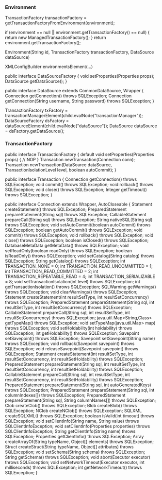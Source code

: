 
### Environment
TransactionFactory transactionFactory = getTransactionFactoryFromEnvironment(environment);

if (environment == null || environment.getTransactionFactory() == null) {
  return new ManagedTransactionFactory();
}
return environment.getTransactionFactory();


Environment(String id, TransactionFactory transactionFactory, DataSource dataSource)

XMLConfigBuilder environmentsElement(...)


public interface DataSourceFactory {
	void setProperties(Properties props);
	DataSource getDataSource();
}

public interface DataSource extends CommonDataSource, Wrapper {
  Connection getConnection() throws SQLException;
  Connection getConnection(String username, String password) throws SQLException;
}


TransactionFactory txFactory = transactionManagerElement(child.evalNode("transactionManager"));
DataSourceFactory dsFactory = dataSourceElement(child.evalNode("dataSource"));
DataSource dataSource = dsFactory.getDataSource();


### TransactionFactory

public interface TransactionFactory {
  default void setProperties(Properties props) {
    // NOP
  }
  Transaction newTransaction(Connection conn);
  Transaction newTransaction(DataSource dataSource, TransactionIsolationLevel level, boolean autoCommit);
}


public interface Transaction {
  Connection getConnection() throws SQLException;
  void commit() throws SQLException;
  void rollback() throws SQLException;
  void close() throws SQLException;
  Integer getTimeout() throws SQLException;
}


public interface Connection  extends Wrapper, AutoCloseable {
    Statement createStatement() throws SQLException;
    PreparedStatement prepareStatement(String sql) throws SQLException;
    CallableStatement prepareCall(String sql) throws SQLException;
    String nativeSQL(String sql) throws SQLException;
    void setAutoCommit(boolean autoCommit) throws SQLException;
    boolean getAutoCommit() throws SQLException;
    void commit() throws SQLException;
    void rollback() throws SQLException;
    void close() throws SQLException;
    boolean isClosed() throws SQLException;
    DatabaseMetaData getMetaData() throws SQLException;
    void setReadOnly(boolean readOnly) throws SQLException;
    boolean isReadOnly() throws SQLException;
    void setCatalog(String catalog) throws SQLException;
    String getCatalog() throws SQLException;
    int TRANSACTION_NONE             = 0;
    int TRANSACTION_READ_UNCOMMITTED = 1;
    int TRANSACTION_READ_COMMITTED   = 2;
	int TRANSACTION_REPEATABLE_READ  = 4;
	int TRANSACTION_SERIALIZABLE     = 8;
	void setTransactionIsolation(int level) throws SQLException;
	int getTransactionIsolation() throws SQLException;
	SQLWarning getWarnings() throws SQLException;
	void clearWarnings() throws SQLException;
	Statement createStatement(int resultSetType, int resultSetConcurrency) throws SQLException;
	PreparedStatement prepareStatement(String sql, int resultSetType, int resultSetConcurrency) throws SQLException;
   	CallableStatement prepareCall(String sql, int resultSetType, int resultSetConcurrency) throws SQLException;
	java.util.Map<String,Class<?>> getTypeMap() throws SQLException;
	void setTypeMap(java.util.Map<String,Class<?>> map) throws SQLException;
	void setHoldability(int holdability) throws SQLException;
	int getHoldability() throws SQLException;
	Savepoint setSavepoint() throws SQLException;
	Savepoint setSavepoint(String name) throws SQLException;
	void rollback(Savepoint savepoint) throws SQLException;
	void releaseSavepoint(Savepoint savepoint) throws SQLException;
	Statement createStatement(int resultSetType, int resultSetConcurrency, int resultSetHoldability) throws SQLException;
	PreparedStatement prepareStatement(String sql, int resultSetType, int resultSetConcurrency, int resultSetHoldability) throws SQLException;
	CallableStatement prepareCall(String sql, int resultSetType, int resultSetConcurrency, int resultSetHoldability) throws SQLException;
	PreparedStatement prepareStatement(String sql, int autoGeneratedKeys) throws SQLException;
	PreparedStatement prepareStatement(String sql, int columnIndexes[]) throws SQLException;
	PreparedStatement prepareStatement(String sql, String columnNames[]) throws SQLException;
	Clob createClob() throws SQLException;
	Blob createBlob() throws SQLException;
	NClob createNClob() throws SQLException;
	SQLXML createSQLXML() throws SQLException;
	boolean isValid(int timeout) throws SQLException;
	void setClientInfo(String name, String value) throws SQLClientInfoException;
	void setClientInfo(Properties properties) throws SQLClientInfoException;
	String getClientInfo(String name) throws SQLException;
	Properties getClientInfo() throws SQLException;
	Array createArrayOf(String typeName, Object[] elements) throws SQLException;
	Struct createStruct(String typeName, Object[] attributes) throws SQLException;
	void setSchema(String schema) throws SQLException;
	String getSchema() throws SQLException;
	void abort(Executor executor) throws SQLException;
	void setNetworkTimeout(Executor executor, int milliseconds) throws SQLException;
	int getNetworkTimeout() throws SQLException;
}

